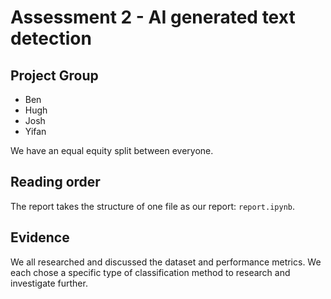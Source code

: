 # Assessment 2 - AI generated text detection
## Project Group

- Ben
- Hugh
- Josh
- Yifan

We have an equal equity split between everyone.

## Reading order

The report takes the structure of one file as our report: `report.ipynb`.

## Evidence

We all researched and discussed the dataset and performance metrics. We each chose a specific type of classification method to research and investigate further.

